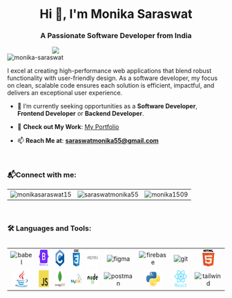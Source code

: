 <h1 align="center">Hi 👋, I'm Monika Saraswat</h1>
<h3 align="center">A Passionate Software Developer from India</h3>
<img align="right" width="400" src="https://images.squarespace-cdn.com/content/v1/5769fc401b631bab1addb2ab/1541580611624-TE64QGKRJG8SWAIUS7NS/coding-freak.gif"/>

<p align="left">
  <img
    src="https://komarev.com/ghpvc/?username=monika-saraswat&label=Profile%20views&color=0e75b6&style=flat"
    alt="monika-saraswat"
  />
</p>


I excel at creating high-performance web applications that blend robust functionality with user-friendly design. As a software developer, my focus on clean, scalable code ensures each solution is efficient, impactful, and delivers an exceptional user experience.

- 💼 I’m currently seeking opportunities as a **Software Developer**, **Frontend Developer** or **Backend Developer**.
  
- <a style="text-decoration: none;">🔭 **Check out My Work**: [My Portfolio](https://monika-saraswat.github.io/portfolioWebsite/)</a>
  
- 📫 **Reach Me at**: **saraswatmonika55@gmail.com**
 <br>

<h3 align="left">📬Connect with me:</h3>
<table>
    <tr>
  <td href="https://linkedin.com/in/monikasaraswat15" target="blank"
    ><img
      align="center"
      src="https://raw.githubusercontent.com/rahuldkjain/github-profile-readme-generator/master/src/images/icons/Social/linked-in-alt.svg"
      alt="monikasaraswat15"
      height="30"
      width="40"
  /></td>
  <td href="https://www.hackerrank.com/saraswatmonika55" target="blank"
    ><img
      align="center"
      src="https://raw.githubusercontent.com/rahuldkjain/github-profile-readme-generator/master/src/images/icons/Social/hackerrank.svg"
      alt="saraswatmonika55"
      height="30"
      width="40"
  /></a>
  <td href="https://www.leetcode.com/monika1509" target="blank"
    ><img
      align="center"
      src="https://raw.githubusercontent.com/rahuldkjain/github-profile-readme-generator/master/src/images/icons/Social/leet-code.svg"
      alt="monika1509"
      height="30"
      width="40"
  /></td>
</tr>
</table>
<br>

<h3 align="left">🛠️ Languages and Tools:</h3>

<table align="left">
    <tr>
  <td href="https://babeljs.io/" target="_blank" rel="noreferrer" align="center" width="100">
    <img
      src="https://www.vectorlogo.zone/logos/babeljs/babeljs-icon.svg"
      alt="babel"
      width="40"
      height="40"
    />
  </td>
  <td href="https://getbootstrap.com" target="_blank" rel="noreferrer" align="center" width="100">
    <img
      src="https://raw.githubusercontent.com/devicons/devicon/master/icons/bootstrap/bootstrap-plain-wordmark.svg"
      alt="bootstrap"
      width="40"
      height="40"
    />
  </td>
  <td href="https://www.cprogramming.com/" target="_blank" rel="noreferrer" align="center" width="100">
    <img
      src="https://raw.githubusercontent.com/devicons/devicon/master/icons/c/c-original.svg"
      alt="c"
      width="40"
      height="40"
    />
  </td>
  <td href="https://www.w3schools.com/css/" target="_blank" rel="noreferrer" align="center" width="100">
    <img
      src="https://raw.githubusercontent.com/devicons/devicon/master/icons/css3/css3-original-wordmark.svg"
      alt="css3"
      width="40"
      height="40"
    />
  </td>
  <td href="https://expressjs.com" target="_blank" rel="noreferrer" align="center" width="100">
    <img
      src="https://raw.githubusercontent.com/devicons/devicon/master/icons/express/express-original-wordmark.svg"
      alt="express"
      width="40"
      height="40"
    />
  </td>
  <td href="https://www.figma.com/" target="_blank" rel="noreferrer" align="center" width="100">
    <img
      src="https://www.vectorlogo.zone/logos/figma/figma-icon.svg"
      alt="figma"
      width="40"
      height="40"
    />
  </td>
  <td href="https://firebase.google.com/" target="_blank" rel="noreferrer" align="center" width="100">
    <img
      src="https://www.vectorlogo.zone/logos/firebase/firebase-icon.svg"
      alt="firebase"
      width="40"
      height="40"
    />
  </td>
  <td href="https://git-scm.com/" target="_blank" rel="noreferrer" align="center" width="100">
    <img
      src="https://www.vectorlogo.zone/logos/git-scm/git-scm-icon.svg"
      alt="git"
      width="40"
      height="40"
    />
  </td>
  <td href="https://www.w3.org/html/" target="_blank" rel="noreferrer" align="center" width="100">
    <img
      src="https://raw.githubusercontent.com/devicons/devicon/master/icons/html5/html5-original-wordmark.svg"
      alt="html5"
      width="40"
      height="40"
    />
  </td>
  </tr>
  <tr>
  <td href="https://www.java.com" target="_blank" rel="noreferrer" align="center" width="100">
    <img
      src="https://raw.githubusercontent.com/devicons/devicon/master/icons/java/java-original.svg"
      alt="java"
      width="40"
      height="40"
    />
  </td>
  <td href="https://developer.mozilla.org/en-US/docs/Web/JavaScript"
    target="_blank"
    rel="noreferrer" align="center" width="100">
    <img
      src="https://raw.githubusercontent.com/devicons/devicon/master/icons/javascript/javascript-original.svg"
      alt="javascript"
      width="40"
      height="40"
    />
</td>
  <td href="https://www.mongodb.com/" target="_blank" rel="noreferrer" align="center" width="100">
    <img
      src="https://raw.githubusercontent.com/devicons/devicon/master/icons/mongodb/mongodb-original-wordmark.svg"
      alt="mongodb"
      width="40"
      height="40"
    />
  </td>
  <td href="https://www.mysql.com/" target="_blank" rel="noreferrer" align="center" width="100">
    <img
      src="https://raw.githubusercontent.com/devicons/devicon/master/icons/mysql/mysql-original-wordmark.svg"
      alt="mysql"
      width="40"
      height="40"
    />
  </td>
  <td href="https://nodejs.org" target="_blank" rel="noreferrer" align="center" width="100">
    <img
      src="https://raw.githubusercontent.com/devicons/devicon/master/icons/nodejs/nodejs-original-wordmark.svg"
      alt="nodejs"
      width="40"
      height="40"
    />
  </td>
  <td href="https://postman.com" target="_blank" rel="noreferrer" align="center" width="100">
    <img
      src="https://www.vectorlogo.zone/logos/getpostman/getpostman-icon.svg"
      alt="postman"
      width="40"
      height="40"
    />
  </td>
  <td href="https://www.python.org" target="_blank" rel="noreferrer" align="center" width="100">
    <img
      src="https://raw.githubusercontent.com/devicons/devicon/master/icons/python/python-original.svg"
      alt="python"
      width="40"
      height="40"
    />
  </td>
  <td href="https://reactjs.org/" target="_blank" rel="noreferrer" align="center" width="100">
    <img
      src="https://raw.githubusercontent.com/devicons/devicon/master/icons/react/react-original-wordmark.svg"
      alt="react"
      width="40"
      height="40"
    />
  </td>
  <td href="https://tailwindcss.com/" target="_blank" rel="noreferrer" align="center" width="100">
    <img
      src="https://www.vectorlogo.zone/logos/tailwindcss/tailwindcss-icon.svg"
      alt="tailwind"
      width="40"
      height="40"
    />
  </td>
  </tr>
</table>
